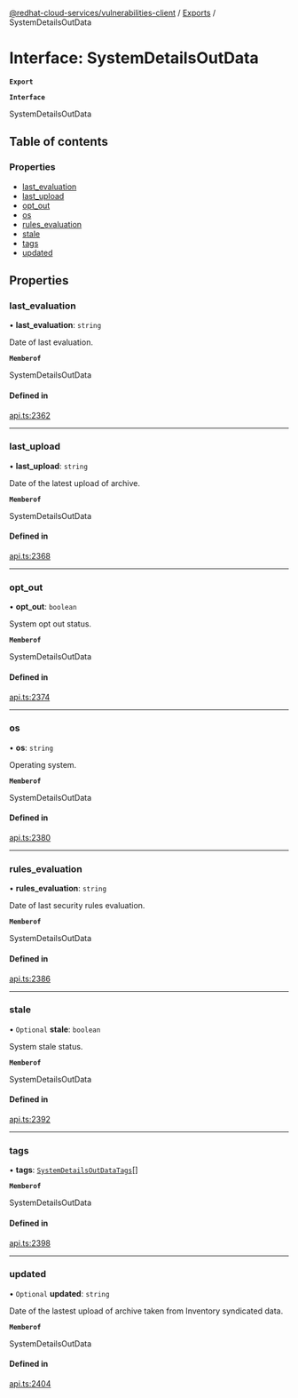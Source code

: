 [@redhat-cloud-services/vulnerabilities-client](../README.md) / [Exports](../modules.md) / SystemDetailsOutData

# Interface: SystemDetailsOutData

**`Export`**

**`Interface`**

SystemDetailsOutData

## Table of contents

### Properties

- [last\_evaluation](SystemDetailsOutData.md#last_evaluation)
- [last\_upload](SystemDetailsOutData.md#last_upload)
- [opt\_out](SystemDetailsOutData.md#opt_out)
- [os](SystemDetailsOutData.md#os)
- [rules\_evaluation](SystemDetailsOutData.md#rules_evaluation)
- [stale](SystemDetailsOutData.md#stale)
- [tags](SystemDetailsOutData.md#tags)
- [updated](SystemDetailsOutData.md#updated)

## Properties

### last\_evaluation

• **last\_evaluation**: `string`

Date of last evaluation.

**`Memberof`**

SystemDetailsOutData

#### Defined in

[api.ts:2362](https://github.com/RedHatInsights/javascript-clients/blob/master/packages/vulnerabilities/git-api/api.ts#L2362)

___

### last\_upload

• **last\_upload**: `string`

Date of the latest upload of archive.

**`Memberof`**

SystemDetailsOutData

#### Defined in

[api.ts:2368](https://github.com/RedHatInsights/javascript-clients/blob/master/packages/vulnerabilities/git-api/api.ts#L2368)

___

### opt\_out

• **opt\_out**: `boolean`

System opt out status.

**`Memberof`**

SystemDetailsOutData

#### Defined in

[api.ts:2374](https://github.com/RedHatInsights/javascript-clients/blob/master/packages/vulnerabilities/git-api/api.ts#L2374)

___

### os

• **os**: `string`

Operating system.

**`Memberof`**

SystemDetailsOutData

#### Defined in

[api.ts:2380](https://github.com/RedHatInsights/javascript-clients/blob/master/packages/vulnerabilities/git-api/api.ts#L2380)

___

### rules\_evaluation

• **rules\_evaluation**: `string`

Date of last security rules evaluation.

**`Memberof`**

SystemDetailsOutData

#### Defined in

[api.ts:2386](https://github.com/RedHatInsights/javascript-clients/blob/master/packages/vulnerabilities/git-api/api.ts#L2386)

___

### stale

• `Optional` **stale**: `boolean`

System stale status.

**`Memberof`**

SystemDetailsOutData

#### Defined in

[api.ts:2392](https://github.com/RedHatInsights/javascript-clients/blob/master/packages/vulnerabilities/git-api/api.ts#L2392)

___

### tags

• **tags**: [`SystemDetailsOutDataTags`](SystemDetailsOutDataTags.md)[]

**`Memberof`**

SystemDetailsOutData

#### Defined in

[api.ts:2398](https://github.com/RedHatInsights/javascript-clients/blob/master/packages/vulnerabilities/git-api/api.ts#L2398)

___

### updated

• `Optional` **updated**: `string`

Date of the lastest upload of archive taken from Inventory syndicated data.

**`Memberof`**

SystemDetailsOutData

#### Defined in

[api.ts:2404](https://github.com/RedHatInsights/javascript-clients/blob/master/packages/vulnerabilities/git-api/api.ts#L2404)

